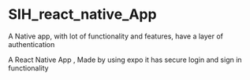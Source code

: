 # SIH_react_native_App
A Native app, with lot of functionality and features, have a layer of authentication

A React Native App , Made by using expo it has secure login and sign in functionality 
